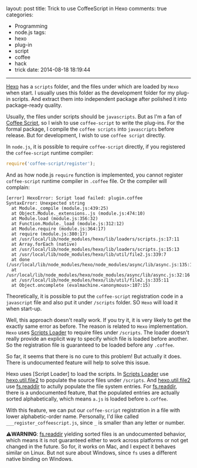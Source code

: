 layout: post
title: Trick to use CoffeeScript in Hexo
comments: true
categories:
  - Programming
  - node.js
tags:
  - hexo
  - plug-in
  - script
  - coffee
  - hack
  - trick
date: 2014-08-18 18:19:44
---

[Hexo] has a `scripts` folder, and the files under which are loaded by `Hexo` when start. I usually uses this folder as the development folder for my plug-in scripts. And extract them into independent package after polished it into package-ready quality.

Usually, the files under scripts should be `javascripts`. But as I'm a fan of [Coffee Script], so I wish to use `coffee-script` to write the plug-ins. For the formal package, I compile the `coffee scripts` into `javascripts` before release. But for development, I wish to use `coffee script` directly.

In `node.js`, it is possible to require `coffee-script` directly, if you registered the `coffee-script` runtime compiler:

```javascript
require('coffee-script/register');
```
And as how node.js `require` function is implemented, you cannot register `coffee-script` runtime compiler in `.coffee` file. Or the compiler will complain:

```
[error] HexoError: Script load failed: plugin.coffee
SyntaxError: Unexpected string
  at Module._compile (module.js:439:25)
  at Object.Module._extensions..js (module.js:474:10)
  at Module.load (module.js:356:32)
  at Function.Module._load (module.js:312:12)
  at Module.require (module.js:364:17)
  at require (module.js:380:17)
  at /usr/local/lib/node_modules/hexo/lib/loaders/scripts.js:17:11
  at Array.forEach (native)
  at /usr/local/lib/node_modules/hexo/lib/loaders/scripts.js:15:13
  at /usr/local/lib/node_modules/hexo/lib/util/file2.js:339:7
  at done (/usr/local/lib/node_modules/hexo/node_modules/async/lib/async.js:135:19)
  at /usr/local/lib/node_modules/hexo/node_modules/async/lib/async.js:32:16
  at /usr/local/lib/node_modules/hexo/lib/util/file2.js:335:11
  at Object.oncomplete (evalmachine.<anonymous>:107:15)
```
Theoretically, it is possible to put the `coffee-script` registration code in a `javascript` file and also put it under `/scripts` folder. SO `Hexo` will load it when start-up.

Well, this approach doesn't really work. If you try it, it is very likely to get the exactly same error as before. The reason is related to `Hexo` implementation. `Hexo` uses [Scripts Loader] to require files under `/scripts`. The loader doesn't really provide an explicit way to specify which file is loaded before another. So the registration file is guaranteed to be loaded before any `.coffee`.

So far, it seems that there is no cure to this problem! But actually it does. There is undocumented feature will help to solve this issue.

Hexo uses [Script Loader] to load the scripts. In [Scripts Loader] use [hexo.util.file2] to populate the source files under `/scripts`. And [hexo.util.file2] use [fs.readdir] to actully populate the file system entries. For [fs.readdir], there is a undocumented feature, that the populated entries are actually sorted alphabetically, which means `a.js` is loaded before `b.coffee`.

With this feature, we can put our `coffee-script` registration in a file with lower alphabetic-order name. Personally, I'd like called `___register_coffeescript.js`, since `_` is smaller than any letter or number.

⚠️**WARNING**: [fs.readdir] yielding sorted files is an undocumented behavior, which means it is not guaranteed either to work across platforms or not get changed in the future. So for, it works on Mac, and I expect it behaves similar on Linux. But not sure about Windows, since `fs` uses a different native binding on Windows.

[Coffee Script]: http://coffeescript.org/
[Hexo]: http://hexo.io/
[Scripts Loader]: https://github.com/hexojs/hexo/blob/master/lib/loaders/scripts.js
[hexo.util.file2]: https://github.com/hexojs/hexo/blob/master/lib/util/file2.js#L313
[fs.readdir]: http://nodejs.org/api/fs.html#fs_fs_readdir_path_callback
